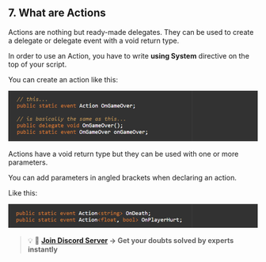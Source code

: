 ## 7. What are Actions
Actions are nothing but ready-made delegates. They can be used to create a delegate or delegate event with a void return type.

In order to use an Action, you have to write **using System** directive on the top of your script.

You can create an action like this:

![Alt](Images/A1.png "Assigning Actions")

Actions have a void return type but they can be used with one or more parameters.

You can add parameters in angled brackets when declaring an action.

Like this:

![Alt](Images/A2.png "Assigning Actions to parameters")


>💡 🚀 **[Join Discord Server](https://discord.gg/J5zDscnzms) → Get your doubts solved by experts instantly**
